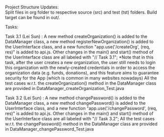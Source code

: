 Project Structure Updates:  
Split files in org folder to respective source (src) and test (tst) folders. Build target can be found in out/. 

Tasks:

Task 3.1 (Lei Sun) : A new method createOrganization() is added to the DataManager class, a new method registerNewOrganization() is added to the UserInterface class, and a new function "app.use('/createOrg', (req, res)" is added to api.js. Other changes in the main() and start() method of the UserInterface class are all labeled with "// Task 3.1";
          *Note that in this task, after the user creates a new organization, the user still needs to login this organization with the newly-created credentials in order to access the organization data (e.g. funds, donations), and this feature aims to guarantee security for the App (which is common in many websites nowadays)
          All the test cases w.r.t. the createOrganization() method in the DataManager class are provided in DataManager_createOrganization_Test.java

Task 3.2 (Lei Sun) : A new method changePassword() is added to the DataManager class, a new method changePassword() is added to the UserInterface class, and a new function "app.use('/changePassword', (req, res)" is added to api.js. Other changes in the main() and start() method of the UserInterface class are all labeled with "// Task 3.2";
          All the test cases w.r.t. the changePassword() method in the DataManager class are provided in DataManager_changePassword_Test.java



